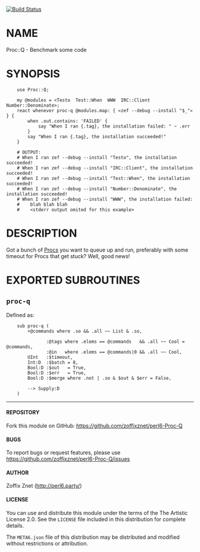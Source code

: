 [![Build Status](https://travis-ci.org/zoffixznet/perl6-Proc-Q.svg)](https://travis-ci.org/zoffixznet/perl6-Proc-Q)

# NAME

Proc::Q - Benchmark some code

# SYNOPSIS

```perl6
    use Proc::Q;

    my @modules = <Testo  Test::When  WWW  IRC::Client  Number::Denominate>;
    react whenever proc-q @modules.map: { «zef --debug --install "$_"» } {
        when .out.contains: 'FAILED' {
            say "When I ran {.tag}, the installation failed: " ~ .err
        }
        say "When I ran {.tag}, the installation succeeded!"
    }

    # OUTPUT:
    # When I ran zef --debug --install "Testo", the installation succeeded!
    # When I ran zef --debug --install "IRC::Client", the installation succeeded!
    # When I ran zef --debug --install "Test::When", the installation succeeded!
    # When I ran zef --debug --install "Number::Denominate", the installation succeeded!
    # When I ran zef --debug --install "WWW", the installation failed:
    #    blah blah blah
    #    <stderr output omited for this example>
```

# DESCRIPTION

Got a bunch of [Procs](https://docs.perl6.org/type/Proc) you want to queue up
and run, preferably with some timeout for Procs that get stuck? Well, good news!

# EXPORTED SUBROUTINES

## `proc-q`

Defined as:

```perl6
    sub proc-q (
        +@commands where .so && .all ~~ List & .so,

               :@tags where .elems == @commands   && .all ~~ Cool = @commands,
               :@in   where .elems == @commands|0 && .all ~~ Cool,
        UInt   :$timeout,
        Int:D  :$batch = 8,
        Bool:D :$out   = True,
        Bool:D :$err   = True,
        Bool:D :$merge where .not | .so & $out & $err = False,

        --> Supply:D
    )
```

----

#### REPOSITORY

Fork this module on GitHub:
https://github.com/zoffixznet/perl6-Proc-Q

#### BUGS

To report bugs or request features, please use
https://github.com/zoffixznet/perl6-Proc-Q/issues

#### AUTHOR

Zoffix Znet (http://perl6.party/)

#### LICENSE

You can use and distribute this module under the terms of the
The Artistic License 2.0. See the `LICENSE` file included in this
distribution for complete details.

The `META6.json` file of this distribution may be distributed and modified
without restrictions or attribution.

